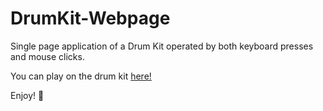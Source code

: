 # DrumKit-Webpage

Single page application of a Drum Kit operated by both keyboard presses and mouse clicks.

You can play on the drum kit <a href="https://kazblacktopp.github.io/DrumKit-Webpage/" target="_blank">here!</a>

Enjoy! 🥁
